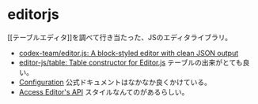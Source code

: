 # editorjs

[[テーブルエディタ]]を調べて行き当たった、JSのエディタライブラリ。

- [codex-team/editor.js: A block-styled editor with clean JSON output](https://github.com/codex-team/editor.js)
- [editor-js/table: Table constructor for Editor.js](https://github.com/editor-js/table) テーブルの出来がとても良い。
- [Configuration](https://editorjs.io/configuration) 公式ドキュメントはなかなか良くかけている。
- [Access Editor's API](https://editorjs.io/access-api#using-a-styles-api) スタイルなんてのがあるらしい。
